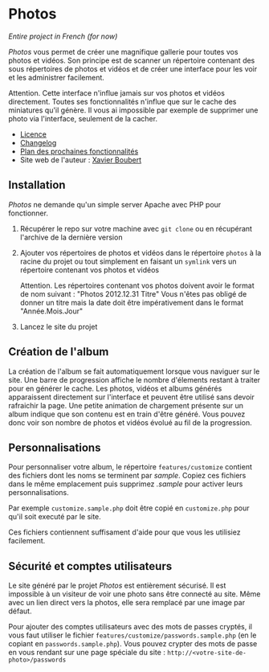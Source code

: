 Photos
=========
_Entire project in French (for now)_

_Photos_ vous permet de créer une magnifique gallerie pour toutes vos photos et vidéos. Son principe est de scanner un répertoire contenant des sous répertoires de photos et vidéos et de créer une interface pour les voir et les administrer facilement.

Attention. Cette interface n'influe jamais sur vos photos et vidéos directement. Toutes ses fonctionnalités n'influe que sur le cache des miniatures qu'il génère. Il vous ai impossible par exemple de supprimer une photo via l'interface, seulement de la cacher.

* [Licence](https://github.com/XavierBoubert/Photos/blob/master/LICENSE)
* [Changelog](https://github.com/XavierBoubert/Photos/blob/master/CHANGELOG.md)
* [Plan des prochaines fonctionnalités](https://github.com/XavierBoubert/Photos/blob/master/MILESTONE.md)
* Site web de l'auteur : [Xavier Boubert](http://xavierboubert.fr)


Installation
---------

_Photos_ ne demande qu'un simple server Apache avec PHP pour fonctionner.

1. Récupérer le repo sur votre machine avec `git clone` ou en récupérant l'archive de la dernière version
2. Ajouter vos répertoires de photos et vidéos dans le répertoire `photos` à la racine du projet ou tout simplement en faisant un `symlink` vers un répertoire contenant vos photos et vidéos

    Attention. Les répertoires contenant vos photos doivent avoir le format de nom suivant :
    "Photos 2012.12.31 Titre"
    Vous n'êtes pas obligé de donner un titre mais la date doit être impérativement dans le format "Année.Mois.Jour"

3. Lancez le site du projet


Création de l'album
---------

La création de l'album se fait automatiquement lorsque vous naviguer sur le site. Une barre de progression affiche le nombre d'élements restant à traiter pour en générer le cache. Les photos, vidéos et albums générés apparaissent directement sur l'interface et peuvent être utilisé sans devoir rafraichir la page.
Une petite animation de chargement présente sur un album indique que son contenu est en train d'être généré. Vous pouvez donc voir son nombre de photos et vidéos évolué au fil de la progression.


Personnalisations
---------

Pour personnaliser votre album, le répertoire `features/customize` contient des fichiers dont les noms se terminent par _sample_. Copiez ces fichiers dans le même emplacement puis supprimez _.sample_ pour activer leurs personnalisations.

Par exemple `customize.sample.php` doit être copié en `customize.php` pour qu'il soit executé par le site.

Ces fichiers contiennent suffisament d'aide pour que vous les utilisiez facilement.


Sécurité et comptes utilisateurs
---------

Le site généré par le projet _Photos_ est entièrement sécurisé. Il est impossible à un visiteur de voir une photo sans être connecté au site. Même avec un lien direct vers la photos, elle sera remplacé par une image par défaut.

Pour ajouter des comptes utilisateurs avec des mots de passes cryptés, il vous faut utiliser le fichier `features/customize/passwords.sample.php` (en le copiant en `passwords.sample.php`).
Vous pouvez crypter des mots de passe en vous rendant sur une page spéciale du site : `http://<votre-site-de-photo>/passwords`